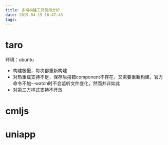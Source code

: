 ```yaml
---
title: 多端构建工具使用分析
date: 2019-04-15 16:47:43
tags:
---
```

# taro
环境：ubuntu
- 构建极慢，每次都重新构建
- 对热重载支持不足，保存后报错component不存在，又需要重新构建，官方命令不加--watch时不会监听文件变化，然而并非如此
- 对第三方样式支持不开放

# cmljs
# uniapp

